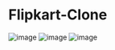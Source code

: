 # Flipkart-Clone
![image](https://user-images.githubusercontent.com/71975211/118499242-2dda4000-b740-11eb-8a3f-6a71eb34c962.png)
![image](https://user-images.githubusercontent.com/71975211/118499341-46e2f100-b740-11eb-94f6-2fdf35c60d76.png)
![image](https://user-images.githubusercontent.com/71975211/118499530-75f96280-b740-11eb-93cc-5fdd2bdb0280.png)

